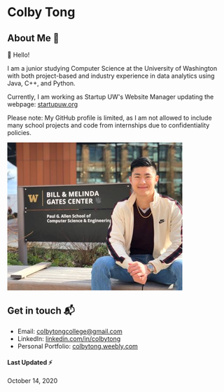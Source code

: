 # Colby Tong

## About Me 📕

👋 Hello!

I am a junior studying Computer Science at the University of Washington with both project-based and industry experience in data analytics using Java, C++, and Python. 

Currently, I am working as Startup UW's Website Manager updating the webpage: [startupuw.org][3]

Please note: My GitHub profile is limited, as I am not allowed to include many school projects and code from internships due to confidentiality policies.

<img src="https://github.com/colbytong/colbytong/blob/main/CSE2%20Banner%20Photo.jpg?raw=true" alt="Awesome README Templates" />

## Get in touch 📬

- Email: colbytongcollege@gmail.com
- LinkedIn: [linkedin.com/in/colbytong][1]
- Personal Portfolio: [colbytong.weebly.com][2]

#### Last Updated ⚡
October 14, 2020

[1]: https://www.linkedin.com/in/colbytong/
[2]: https://colbytong.weebly.com/
[3]: https://www.startupuw.org/

<!--
**colbytong/colbytong** is a ✨ _special_ ✨ repository because its `README.md` (this file) appears on your GitHub profile.

Here are some ideas to get you started:

- 🔭 I’m currently working on ...
- 🌱 I’m currently learning ...
- 👯 I’m looking to collaborate on ...
- 🤔 I’m looking for help with ...
- 💬 Ask me about ...
- 📫 How to reach me: ...
- 😄 Pronouns: ...
- ⚡ Fun fact: ...
-->
